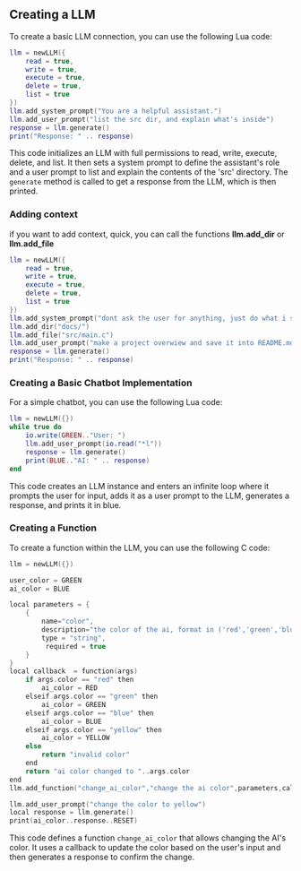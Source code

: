 ## Creating a LLM

To create a basic LLM connection, you can use the following Lua code:

~~~lua 
llm = newLLM({
    read = true,
    write = true,
    execute = true,
    delete = true,
    list = true
})
llm.add_system_prompt("You are a helpful assistant.")
llm.add_user_prompt("list the src dir, and explain what's inside")
response = llm.generate()
print("Response: " .. response)
~~~

This code initializes an LLM with full permissions to read, write, execute, delete, and list. It then sets a system prompt to define the assistant's role and a user prompt to list and explain the contents of the 'src' directory. The `generate` method is called to get a response from the LLM, which is then printed.

### Adding context 
if you want to add context, quick, you can call the functions **llm.add_dir** or **llm.add_file**
~~~lua 
llm = newLLM({
    read = true,
    write = true,
    execute = true,
    delete = true,
    list = true
})
llm.add_system_prompt("dont ask the user for anything, just do what i say")
llm.add_dir("docs/")
llm.add_file("src/main.c")
llm.add_user_prompt("make a project overwiew and save it into README.md")
response = llm.generate()
print("Response: " .. response)
~~~

### Creating a Basic Chatbot Implementation

For a simple chatbot, you can use the following Lua code:

~~~lua 
llm = newLLM({})
while true do 
    io.write(GREEN.."User: ")
    llm.add_user_prompt(io.read("*l"))
    response = llm.generate()
    print(BLUE.."AI: " .. response)
end 
~~~

This code creates an LLM instance and enters an infinite loop where it prompts the user for input, adds it as a user prompt to the LLM, generates a response, and prints it in blue.

### Creating a Function

To create a function within the LLM, you can use the following C code:

~~~c 
llm = newLLM({})

user_color = GREEN
ai_color = BLUE

local parameters = {
    {
        name="color",
        description="the color of the ai, format in ('red','green','blue','yellow')", 
        type = "string",
         required = true
    }
}
local callback  = function(args)
    if args.color == "red" then
        ai_color = RED
    elseif args.color == "green" then
        ai_color = GREEN
    elseif args.color == "blue" then
        ai_color = BLUE
    elseif args.color == "yellow" then
        ai_color = YELLOW
    else
        return "invalid color"
    end
    return "ai color changed to "..args.color
end 
llm.add_function("change_ai_color","change the ai color",parameters,callback)

llm.add_user_prompt("change the color to yellow")
local response = llm.generate()
print(ai_color..response..RESET)
~~~

This code defines a function `change_ai_color` that allows changing the AI's color. It uses a callback to update the color based on the user's input and then generates a response to confirm the change.

